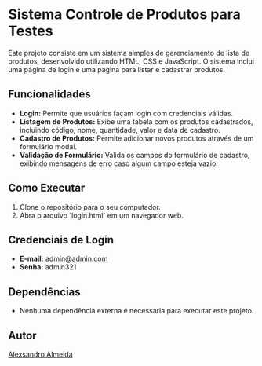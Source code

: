 # Sistema Controle de Produtos para Testes

Este projeto consiste em um sistema simples de gerenciamento de lista de produtos, desenvolvido utilizando HTML, CSS e JavaScript. O sistema inclui uma página de login e uma página para listar e cadastrar produtos.

## Funcionalidades

-   **Login:** Permite que usuários façam login com credenciais válidas.
-   **Listagem de Produtos:** Exibe uma tabela com os produtos cadastrados, incluindo código, nome, quantidade, valor e data de cadastro.
-   **Cadastro de Produtos:** Permite adicionar novos produtos através de um formulário modal.
-   **Validação de Formulário:** Valida os campos do formulário de cadastro, exibindo mensagens de erro caso algum campo esteja vazio.


## Como Executar

1.  Clone o repositório para o seu computador.
2.  Abra o arquivo \`login.html\` em um navegador web.

## Credenciais de Login

-   **E-mail:** admin@admin.com
-   **Senha:** admin321

## Dependências

-   Nenhuma dependência externa é necessária para executar este projeto.


## Autor

[Alexsandro Almeida](https://github.com/Alexdevsoft)



